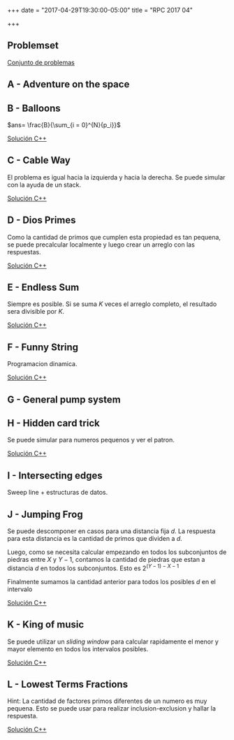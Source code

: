 +++
date = "2017-04-29T19:30:00-05:00"
title = "RPC 2017 04"

+++

## Problemset

[Conjunto de problemas](https://github.com/pin3da/Programming-contest/raw/master/solved/Others/RPC-2017-04/ProblemsetRPC04.pdf)

## A - Adventure on the space

## B - Balloons

$ans= \frac{B}{\sum_{i = 0}^{N}{p_i}}$

[Solución C++](https://github.com/pin3da/Programming-contest/blob/master/solved/Others/RPC-2017-04/B.cc)

## C - Cable Way

El problema es igual hacia la izquierda y hacia la derecha. Se puede simular
con la ayuda de un stack.

[Solución C++](https://github.com/pin3da/Programming-contest/blob/master/solved/Others/RPC-2017-04/C.cc)

## D - Dios Primes

Como la cantidad de primos que cumplen esta propiedad es tan pequena, se puede
precalcular localmente y luego crear un arreglo con las respuestas.

[Solución C++](https://github.com/pin3da/Programming-contest/blob/master/solved/Others/RPC-2017-04/D.cc)

## E - Endless Sum

Siempre es posible.
Si se suma $K$ veces el arreglo completo, el resultado sera divisible por $K$.

[Solución C++](https://github.com/pin3da/Programming-contest/blob/master/solved/Others/RPC-2017-04/E.cc)

## F - Funny String

Programacion dinamica.

[Solución C++](https://github.com/pin3da/Programming-contest/blob/master/solved/Others/RPC-2017-04/F.cc)

## G - General pump system

## H - Hidden card trick

Se puede simular para numeros pequenos y ver el patron.

[Solución C++](https://github.com/pin3da/Programming-contest/blob/master/solved/Others/RPC-2017-04/H.cc)

## I - Intersecting edges

Sweep line + estructuras de datos.

## J - Jumping Frog

Se puede descomponer en casos para una distancia fija $d$. La respuesta para esta
distancia es la cantidad de primos que dividen a $d$.

Luego, como se necesita calcular empezando en todos los subconjuntos de piedras
entre $X$ y $Y - 1$, contamos la cantidad de piedras que estan a distancia $d$
en todos los subconjuntos. Esto es $2^{(Y - 1) - X - 1}$

Finalmente sumamos la cantidad anterior para todos los posibles $d$ en el intervalo

[Solución C++](https://github.com/pin3da/Programming-contest/blob/master/solved/Others/RPC-2017-04/J.cc)

## K - King of music

Se puede utilizar un *sliding window* para calcular rapidamente el menor y mayor elemento
en todos los intervalos posibles.

[Solución C++](https://github.com/pin3da/Programming-contest/blob/master/solved/Others/RPC-2017-04/K.cc)

## L - Lowest Terms Fractions

Hint: La cantidad de factores primos diferentes de un numero es muy pequena. Esto
se puede usar para realizar inclusion-exclusion y hallar la respuesta.

[Solución C++](https://github.com/pin3da/Programming-contest/blob/master/solved/Others/RPC-2017-04/L.cc)
